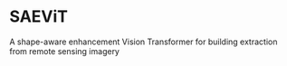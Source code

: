 # SAEViT

A shape-aware enhancement Vision Transformer for building extraction from remote sensing imagery